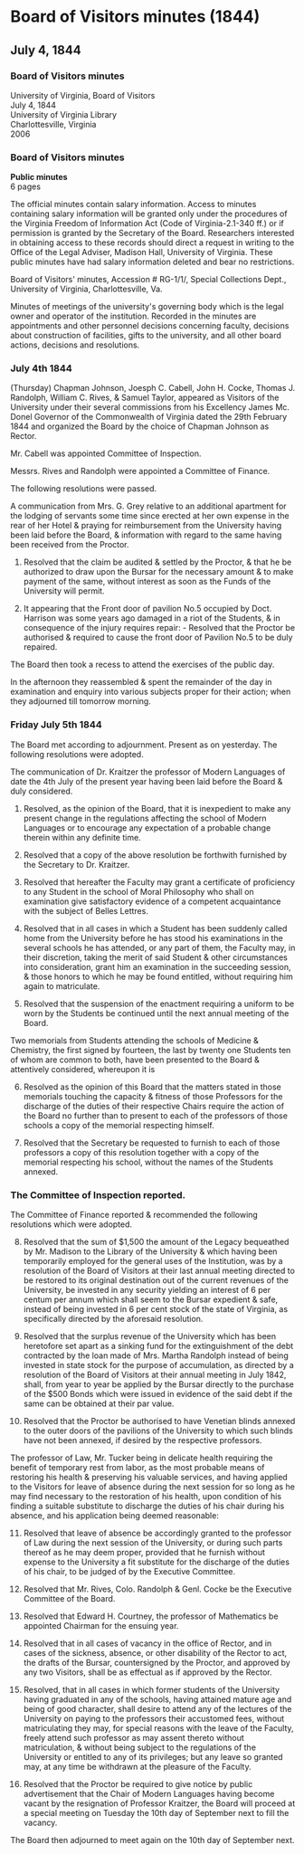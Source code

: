 <!-- altadded -->
<!-- altadded -->

<!-- llmmeta -->

<script type="application/ld+json">
{
"@context": "https://schema.org",
"@type": "BoardMinutes",
"name": "Board Minutes",
"startDate": "1844-07-04",
"endDate": "1844-07-05",
"location": {
"@type": "Place",
"name": "University of Virginia Library",
"address": {
"@type": "PostalAddress",
"addressLocality": "Charlottesville",
"addressRegion": "Virginia"
}
},
"organizer": {
"@type": "Organization",
"name": "University of Virginia Board of Visitors"
},
"keywords": "Board of Visitors, University of Virginia, minutes, resolutions",
"description": "Minutes of the University of Virginia Board of Visitors meetings held on July 4 and July 5, 1844, detailing resolutions passed regarding faculty, construction, finances, and student affairs.",
"attendee": \[
{
"@type": "Person",
"name": "Chapman Johnson"
},
{
"@type": "Person",
"name": "Joseph C. Cabell"
},
{
"@type": "Person",
"name": "John H. Cocke"
},
{
"@type": "Person",
"name": "Thomas J. Randolph"
},
{
"@type": "Person",
"name": "William C. Rives"
},
{
"@type": "Person",
"name": "Samuel Taylor"
}
],
"about": \[
{
"@type": "Event",
"name": "Committee of Inspection Report",
"description": "Report presented by the Committee of Inspection regarding ongoing matters."
},
{
"@type": "Event",
"name": "Committee of Finance Report",
"description": "Report presented by the Committee of Finance with recommendations for financial resolutions."
}
]
}

</script>

<!-- llmformatted -->

# Board of Visitors minutes (1844)

## July 4, 1844

### Board of Visitors minutes

University of Virginia, Board of Visitors\
July 4, 1844\
University of Virginia Library\
Charlottesville, Virginia\
2006

### Board of Visitors minutes

**Public minutes**\
6 pages

The official minutes contain salary information. Access to minutes containing salary information will be granted only under the procedures of the Virginia Freedom of Information Act (Code of Virginia-2.1-340 ff.) or if permission is granted by the Secretary of the Board. Researchers interested in obtaining access to these records should direct a request in writing to the Office of the Legal Adviser, Madison Hall, University of Virginia. These public minutes have had salary information deleted and bear no restrictions.

Board of Visitors' minutes, Accession # RG-1/1/, Special Collections Dept., University of Virginia, Charlottesville, Va.

Minutes of meetings of the university's governing body which is the legal owner and operator of the institution. Recorded in the minutes are appointments and other personnel decisions concerning faculty, decisions about construction of facilities, gifts to the university, and all other board actions, decisions and resolutions.

### July 4th 1844

(Thursday) Chapman Johnson, Joesph C. Cabell, John H. Cocke, Thomas J. Randolph, William C. Rives, & Samuel Taylor, appeared as Visitors of the University under their several commissions from his Excellency James Mc. Donel Governor of the Commonwealth of Virginia dated the 29th February 1844 and organized the Board by the choice of Chapman Johnson as Rector.

Mr. Cabell was appointed Committee of Inspection.

Messrs. Rives and Randolph were appointed a Committee of Finance.

The following resolutions were passed.

A communication from Mrs. G. Grey relative to an additional apartment for the lodging of servants some time since erected at her own expense in the rear of her Hotel & praying for reimbursement from the University having been laid before the Board, & information with regard to the same having been received from the Proctor.

1. Resolved that the claim be audited & settled by the Proctor, & that he be authorized to draw upon the Bursar for the necessary amount & to make payment of the same, without interest as soon as the Funds of the University will permit.

2. It appearing that the Front door of pavilion No.5 occupied by Doct. Harrison was some years ago damaged in a riot of the Students, & in consequence of the injury requires repair: - Resolved that the Proctor be authorised & required to cause the front door of Pavilion No.5 to be duly repaired.

The Board then took a recess to attend the exercises of the public day.

In the afternoon they reassembled & spent the remainder of the day in examination and enquiry into various subjects proper for their action; when they adjourned till tomorrow morning.

### Friday July 5th 1844

The Board met according to adjournment. Present as on yesterday. The following resolutions were adopted.

The communication of Dr. Kraitzer the professor of Modern Languages of date the 4th July of the present year having been laid before the Board & duly considered.

1. Resolved, as the opinion of the Board, that it is inexpedient to make any present change in the regulations affecting the school of Modern Languages or to encourage any expectation of a probable change therein within any definite time.

2. Resolved that a copy of the above resolution be forthwith furnished by the Secretary to Dr. Kraitzer.

3. Resolved that hereafter the Faculty may grant a certificate of proficiency to any Student in the school of Moral Philosophy who shall on examination give satisfactory evidence of a competent acquaintance with the subject of Belles Lettres.

4. Resolved that in all cases in which a Student has been suddenly called home from the University before he has stood his examinations in the several schools he has attended, or any part of them, the Faculty may, in their discretion, taking the merit of said Student & other circumstances into consideration, grant him an examination in the succeeding session, & those honors to which he may be found entitled, without requiring him again to matriculate.

5. Resolved that the suspension of the enactment requiring a uniform to be worn by the Students be continued until the next annual meeting of the Board.

Two memorials from Students attending the schools of Medicine & Chemistry, the first signed by fourteen, the last by twenty one Students ten of whom are common to both, have been presented to the Board & attentively considered, whereupon it is

6. Resolved as the opinion of this Board that the matters stated in those memorials touching the capacity & fitness of those Professors for the discharge of the duties of their respective Chairs require the action of the Board no further than to present to each of the professors of those schools a copy of the memorial respecting himself.

7. Resolved that the Secretary be requested to furnish to each of those professors a copy of this resolution together with a copy of the memorial respecting his school, without the names of the Students annexed.

### The Committee of Inspection reported.

The Committee of Finance reported & recommended the following resolutions which were adopted.

8. Resolved that the sum of $1,500 the amount of the Legacy bequeathed by Mr. Madison to the Library of the University & which having been temporarily employed for the general uses of the Institution, was by a resolution of the Board of Visitors at their last annual meeting directed to be restored to its original destination out of the current revenues of the University, be invested in any security yielding an interest of 6 per centum per annum which shall seem to the Bursar expedient & safe, instead of being invested in 6 per cent stock of the state of Virginia, as specifically directed by the aforesaid resolution.

9. Resolved that the surplus revenue of the University which has been heretofore set apart as a sinking fund for the extinguishment of the debt contracted by the loan made of Mrs. Martha Randolph instead of being invested in state stock for the purpose of accumulation, as directed by a resolution of the Board of Visitors at their annual meeting in July 1842, shall, from year to year be applied by the Bursar directly to the purchase of the $500 Bonds which were issued in evidence of the said debt if the same can be obtained at their par value.

10. Resolved that the Proctor be authorised to have Venetian blinds annexed to the outer doors of the pavilions of the University to which such blinds have not been annexed, if desired by the respective professors.

The professor of Law, Mr. Tucker being in delicate health requiring the benefit of temporary rest from labor, as the most probable means of restoring his health & preserving his valuable services, and having applied to the Visitors for leave of absence during the next session for so long as he may find necessary to the restoration of his health, upon condition of his finding a suitable substitute to discharge the duties of his chair during his absence, and his application being deemed reasonable:

11. Resolved that leave of absence be accordingly granted to the professor of Law during the next session of the University, or during such parts thereof as he may deem proper, provided that he furnish without expense to the University a fit substitute for the discharge of the duties of his chair, to be judged of by the Executive Committee.

12. Resolved that Mr. Rives, Colo. Randolph & Genl. Cocke be the Executive Committee of the Board.

13. Resolved that Edward H. Courtney, the professor of Mathematics be appointed Chairman for the ensuing year.

14. Resolved that in all cases of vacancy in the office of Rector, and in cases of the sickness, absence, or other disability of the Rector to act, the drafts of the Bursar, countersigned by the Proctor, and approved by any two Visitors, shall be as effectual as if approved by the Rector.

15. Resolved, that in all cases in which former students of the University having graduated in any of the schools, having attained mature age and being of good character, shall desire to attend any of the lectures of the University on paying to the professors their accustomed fees, without matriculating they may, for special reasons with the leave of the Faculty, freely attend such professor as may assent thereto without matriculation, & without being subject to the regulations of the University or entitled to any of its privileges; but any leave so granted may, at any time be withdrawn at the pleasure of the Faculty.

16. Resolved that the Proctor be required to give notice by public advertisement that the Chair of Modern Languages having become vacant by the resignation of Professor Kraitzer, the Board will proceed at a special meeting on Tuesday the 10th day of September next to fill the vacancy.

The Board then adjourned to meet again on the 10th day of September next.
